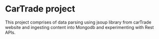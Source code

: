 # CarTrade project

This project comprises of data parsing using jsoup library from carTrade website and ingesting content into Mongodb and experimenting with Rest APIs.
